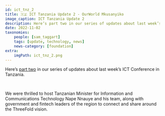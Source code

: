 ```yaml
---
id: ict_tnz_2
title: 🇹🇿 ICT Tanzania Update 2 - OurWorld Mkusanyiko
image_caption: ICT Tanzania Update 2
description: Here’s part two in our series of updates about last week’s ICT Conference in Tanzania.
date: 2022-11-02
taxonomies:
    people: [sam_taggart]
    tags: [update, technology, news]
    news-category: [foundation]
extra:
    imgPath: ict_tnz_2.png
---
```


Here’s [part two](https://forum.threefold.io/t/ict-tanzania-update-2-ourworld-mkusanyiko/3459) in our series of updates about last week’s ICT Conference in Tanzania.

<br/>

We were thrilled to host Tanzanian Minister for Information and Communications Technology Nape Nnauye and his team, along with government and fintech leaders of the region to connect and share around the ThreeFold vision.